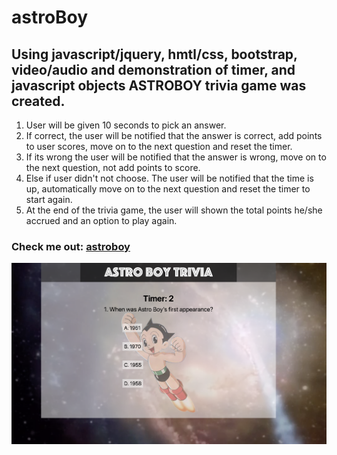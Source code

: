# astroBoy

## Using javascript/jquery, hmtl/css, bootstrap, video/audio and demonstration of timer, and javascript objects ASTROBOY trivia game was created.

1. User will be given 10 seconds to pick an answer.
2. If correct, the user will be notified that the answer is correct, add points to user scores, move on to the next question and reset the timer.
3. If its wrong the user will be notified that the answer is wrong, move on to the next question, not add points to score.
4. Else if user didn't not choose. The user will be notified that the time is up, automatically move on to the next question and reset the timer to start again.
5. At the end of the trivia game, the user will shown the total points he/she accrued and an option to play again.

### Check me out: [astroboy](https://joycedelatorre.github.io/astroBoy/)

![astroboy](assets/images/sample.png)